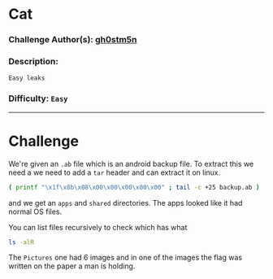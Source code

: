 # Cat


### Challenge Author(s): [gh0stm5n](https://app.hackthebox.eu/users/91108)

### Description: 
   ```
   Easy leaks
   ```
### Difficulty: `Easy`
---
# Challenge

We're given an `.ab` file which is an android backup file.
To extract this we need a we need to add a `tar` header and can extract it on linux.

```bash
( printf "\x1f\x8b\x08\x00\x00\x00\x00\x00" ; tail -c +25 backup.ab ) |  tar xfvz -
```

and we get an `apps` and `shared` directories. The apps looked like it had normal OS files.

You can list files recursively to check which has what

```bash
ls -alR
```

The `Pictures` one had 6 images and in one of the images the flag was written on the paper a man is holding.